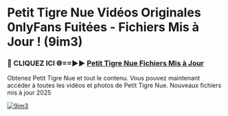 # Petit Tigre Nue Vidéos Originales 0nlyFans Fuitées - Fichiers Mis à Jour ! (9im3)

<h3>🔴 CLIQUEZ ICI 🌐==►► <a href="https://tinyurl.com/2pmr4ezf" rel="nofollow">Petit Tigre Nue Fichiers Mis à Jour</a></h3>

Obtenez Petit Tigre Nue et tout le contenu. Vous pouvez maintenant accéder à toutes les vidéos et photos de Petit Tigre Nue. Nouveaux fichiers mis à jour 2025

[![9im3](https://i.imgur.com/6SNvagu.gif)](https://tinyurl.com/2pmr4ezf)
